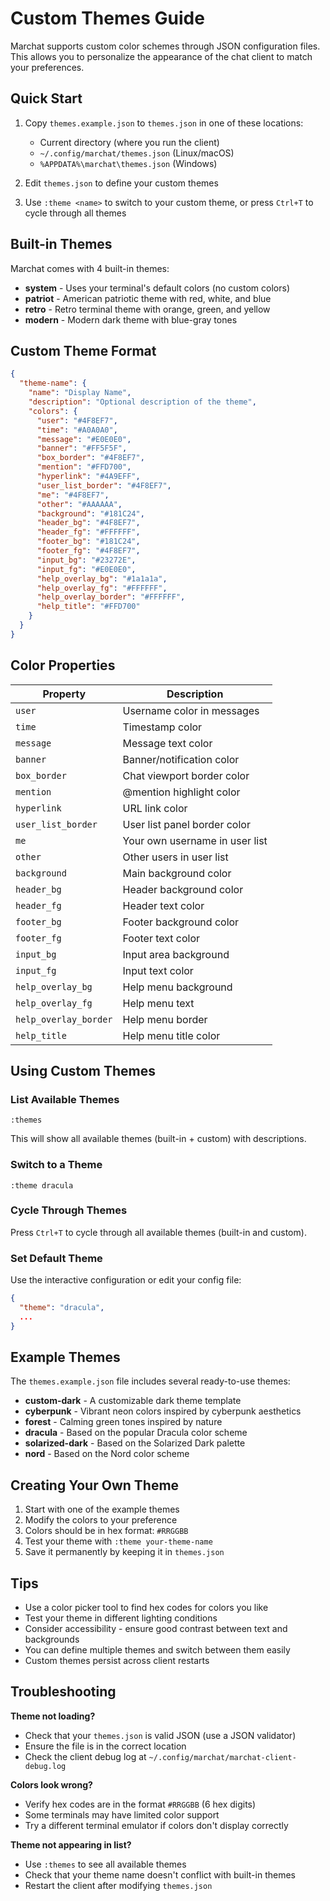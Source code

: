 # Custom Themes Guide

Marchat supports custom color schemes through JSON configuration files. This allows you to personalize the appearance of the chat client to match your preferences.

## Quick Start

1. Copy `themes.example.json` to `themes.json` in one of these locations:
   - Current directory (where you run the client)
   - `~/.config/marchat/themes.json` (Linux/macOS)
   - `%APPDATA%\marchat\themes.json` (Windows)

2. Edit `themes.json` to define your custom themes

3. Use `:theme <name>` to switch to your custom theme, or press `Ctrl+T` to cycle through all themes

## Built-in Themes

Marchat comes with 4 built-in themes:

- **system** - Uses your terminal's default colors (no custom colors)
- **patriot** - American patriotic theme with red, white, and blue
- **retro** - Retro terminal theme with orange, green, and yellow
- **modern** - Modern dark theme with blue-gray tones

## Custom Theme Format

```json
{
  "theme-name": {
    "name": "Display Name",
    "description": "Optional description of the theme",
    "colors": {
      "user": "#4F8EF7",
      "time": "#A0A0A0",
      "message": "#E0E0E0",
      "banner": "#FF5F5F",
      "box_border": "#4F8EF7",
      "mention": "#FFD700",
      "hyperlink": "#4A9EFF",
      "user_list_border": "#4F8EF7",
      "me": "#4F8EF7",
      "other": "#AAAAAA",
      "background": "#181C24",
      "header_bg": "#4F8EF7",
      "header_fg": "#FFFFFF",
      "footer_bg": "#181C24",
      "footer_fg": "#4F8EF7",
      "input_bg": "#23272E",
      "input_fg": "#E0E0E0",
      "help_overlay_bg": "#1a1a1a",
      "help_overlay_fg": "#FFFFFF",
      "help_overlay_border": "#FFFFFF",
      "help_title": "#FFD700"
    }
  }
}
```

## Color Properties

| Property | Description |
|----------|-------------|
| `user` | Username color in messages |
| `time` | Timestamp color |
| `message` | Message text color |
| `banner` | Banner/notification color |
| `box_border` | Chat viewport border color |
| `mention` | @mention highlight color |
| `hyperlink` | URL link color |
| `user_list_border` | User list panel border color |
| `me` | Your own username in user list |
| `other` | Other users in user list |
| `background` | Main background color |
| `header_bg` | Header background color |
| `header_fg` | Header text color |
| `footer_bg` | Footer background color |
| `footer_fg` | Footer text color |
| `input_bg` | Input area background |
| `input_fg` | Input text color |
| `help_overlay_bg` | Help menu background |
| `help_overlay_fg` | Help menu text |
| `help_overlay_border` | Help menu border |
| `help_title` | Help menu title color |

## Using Custom Themes

### List Available Themes
```
:themes
```

This will show all available themes (built-in + custom) with descriptions.

### Switch to a Theme
```
:theme dracula
```

### Cycle Through Themes
Press `Ctrl+T` to cycle through all available themes (built-in and custom).

### Set Default Theme
Use the interactive configuration or edit your config file:

```json
{
  "theme": "dracula",
  ...
}
```

## Example Themes

The `themes.example.json` file includes several ready-to-use themes:

- **custom-dark** - A customizable dark theme template
- **cyberpunk** - Vibrant neon colors inspired by cyberpunk aesthetics
- **forest** - Calming green tones inspired by nature
- **dracula** - Based on the popular Dracula color scheme
- **solarized-dark** - Based on the Solarized Dark palette
- **nord** - Based on the Nord color scheme

## Creating Your Own Theme

1. Start with one of the example themes
2. Modify the colors to your preference
3. Colors should be in hex format: `#RRGGBB`
4. Test your theme with `:theme your-theme-name`
5. Save it permanently by keeping it in `themes.json`

## Tips

- Use a color picker tool to find hex codes for colors you like
- Test your theme in different lighting conditions
- Consider accessibility - ensure good contrast between text and backgrounds
- You can define multiple themes and switch between them easily
- Custom themes persist across client restarts

## Troubleshooting

**Theme not loading?**
- Check that your `themes.json` is valid JSON (use a JSON validator)
- Ensure the file is in the correct location
- Check the client debug log at `~/.config/marchat/marchat-client-debug.log`

**Colors look wrong?**
- Verify hex codes are in the format `#RRGGBB` (6 hex digits)
- Some terminals may have limited color support
- Try a different terminal emulator if colors don't display correctly

**Theme not appearing in list?**
- Use `:themes` to see all available themes
- Check that your theme name doesn't conflict with built-in themes
- Restart the client after modifying `themes.json`

